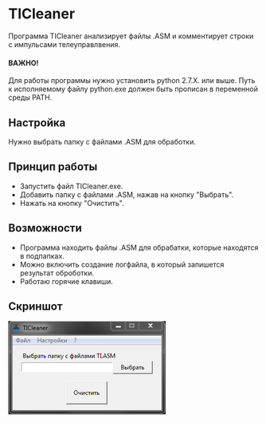 # TICleaner

Программа TICleaner анализирует файлы .ASM и комментирует строки с импульсами телеуправлвения.

#### ВАЖНО!

Для работы программы нужно установить python 2.7.X. или выше. Путь к исполняемому файлу python.exe должен быть прописан в переменной среды PATH.

## Настройка

Нужно выбрать папку с файлами .ASM для обработки.

## Принцип работы

* Запустить файл TICleaner.exe.
* Добавить папку с файлами .ASM, нажав на кнопку "Выбрать".
* Нажать на кнопку "Очистить".

## Возможности

* Программа находить файлы .ASM для обрабатки, которые находятся в подпапках.
* Можно включить создание логфайла, в который запишется результат оброботки.
* Работаю горячие клавиши.

## Скриншот

![TICleaner](https://github.com/manzhakdotcom/TICleaner/blob/master/screenshot.png)

